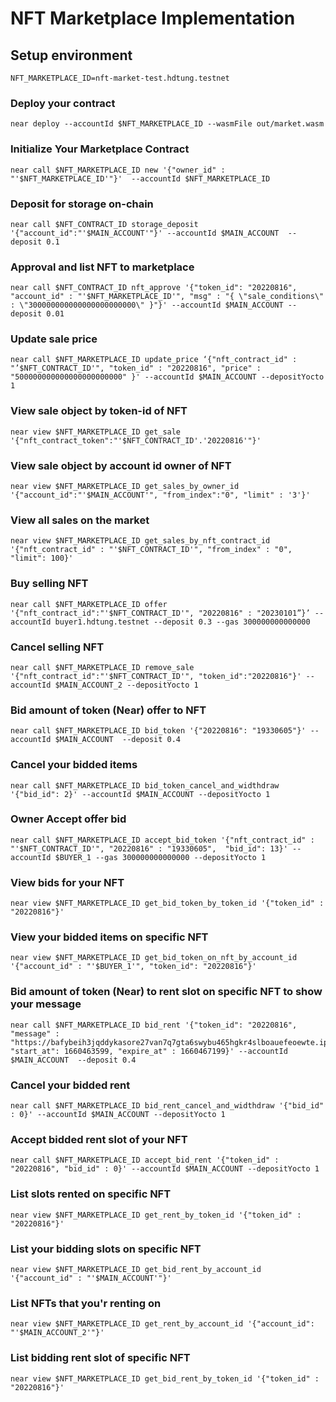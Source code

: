 # NFT Marketplace Implementation

## Setup environment
```=bash
NFT_MARKETPLACE_ID=nft-market-test.hdtung.testnet
```

### Deploy your contract
```=bash
near deploy --accountId $NFT_MARKETPLACE_ID --wasmFile out/market.wasm
```

### Initialize Your Marketplace Contract 
```=bash
near call $NFT_MARKETPLACE_ID new '{"owner_id" : "'$NFT_MARKETPLACE_ID'"}'  --accountId $NFT_MARKETPLACE_ID
```

### Deposit for storage on-chain
```=bash
near call $NFT_CONTRACT_ID storage_deposit '{"account_id":"'$MAIN_ACCOUNT'"}' --accountId $MAIN_ACCOUNT  --deposit 0.1
```

### Approval and list NFT to marketplace
```=bash
near call $NFT_CONTRACT_ID nft_approve '{"token_id": "20220816", "account_id" : "'$NFT_MARKETPLACE_ID'", "msg" : "{ \"sale_conditions\" : \"300000000000000000000000\" }"}' --accountId $MAIN_ACCOUNT --deposit 0.01
```

### Update sale price
```=bash
near call $NFT_MARKETPLACE_ID update_price ‘{"nft_contract_id" : "’$NFT_CONTRACT_ID'", "token_id" : "20220816", "price" : "500000000000000000000000" }' --accountId $MAIN_ACCOUNT --depositYocto 1
```

### View sale object by token-id of NFT
```=bash
near view $NFT_MARKETPLACE_ID get_sale '{"nft_contract_token":"'$NFT_CONTRACT_ID'.'20220816'"}'
```

### View sale object by account id owner of NFT
```=bash
near view $NFT_MARKETPLACE_ID get_sales_by_owner_id '{"account_id":"'$MAIN_ACCOUNT'", "from_index":"0", "limit" : '3'}'
```

### View all sales on the market
```=bash
near view $NFT_MARKETPLACE_ID get_sales_by_nft_contract_id '{"nft_contract_id" : "'$NFT_CONTRACT_ID'", "from_index" : "0", "limit": 100}'
```

### Buy selling NFT
```=bash
near call $NFT_MARKETPLACE_ID offer '{"nft_contract_id":"'$NFT_CONTRACT_ID'", "20220816" : "20230101”}’ --accountId buyer1.hdtung.testnet --deposit 0.3 --gas 300000000000000
```
### Cancel selling NFT
```=bash
near call $NFT_MARKETPLACE_ID remove_sale '{"nft_contract_id":"'$NFT_CONTRACT_ID'", "token_id":"20220816"}' --accountId $MAIN_ACCOUNT_2 --depositYocto 1
```

### Bid amount of token (Near) offer to NFT
```=bash
near call $NFT_MARKETPLACE_ID bid_token '{"20220816": "19330605"}' --accountId $MAIN_ACCOUNT  --deposit 0.4
```

### Cancel your bidded items
```=bash
near call $NFT_MARKETPLACE_ID bid_token_cancel_and_widthdraw '{"bid_id": 2}' --accountId $MAIN_ACCOUNT --depositYocto 1
```

### Owner Accept offer bid
```=bash
near call $NFT_MARKETPLACE_ID accept_bid_token '{"nft_contract_id" : "'$NFT_CONTRACT_ID'", "20220816" : "19330605",  "bid_id": 13}' --accountId $BUYER_1 --gas 300000000000000 --depositYocto 1
```

### View bids for your NFT
```=bash
near view $NFT_MARKETPLACE_ID get_bid_token_by_token_id '{"token_id" : "20220816"}'
```

### View your bidded items on specific NFT
```=bash
near view $NFT_MARKETPLACE_ID get_bid_token_on_nft_by_account_id '{"account_id" : "'$BUYER_1'", "token_id": "20220816"}'
```

### Bid amount of token (Near) to rent slot on specific NFT to show your message
```=bash
near call $NFT_MARKETPLACE_ID bid_rent '{"token_id": "20220816", "message" : "https://bafybeih3jqddykasore27van7q7gta6swybu465hgkr4slboauefeoewte.ipfs.dweb.link/20220817_slot_1660716419895.json", "start_at": 1660463599, "expire_at" : 1660467199}' --accountId $MAIN_ACCOUNT  --deposit 0.4
```

### Cancel your bidded rent 
```=bash
near call $NFT_MARKETPLACE_ID bid_rent_cancel_and_widthdraw '{"bid_id" : 0}' --accountId $MAIN_ACCOUNT --depositYocto 1
```

### Accept bidded rent slot of your NFT
```=bash
near call $NFT_MARKETPLACE_ID accept_bid_rent '{"token_id" : "20220816", "bid_id" : 0}' --accountId $MAIN_ACCOUNT --depositYocto 1
```

### List slots rented on specific NFT
```=bash
near view $NFT_MARKETPLACE_ID get_rent_by_token_id '{"token_id" : "20220816"}'
```
 
### List your bidding slots on specific NFT
```=bash
near view $NFT_MARKETPLACE_ID get_bid_rent_by_account_id '{"account_id" : "'$MAIN_ACCOUNT'"}'
```

### List NFTs that you'r renting on
```=bash
near view $NFT_MARKETPLACE_ID get_rent_by_account_id '{"account_id": "'$MAIN_ACCOUNT_2'"}'
```

### List bidding rent slot of specific NFT
```=bash
near view $NFT_MARKETPLACE_ID get_bid_rent_by_token_id '{"token_id" : "20220816"}'
```

